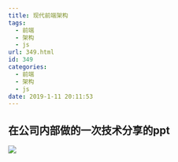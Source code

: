 ```yaml
---
title: 现代前端架构
tags:
  - 前端
  - 架构
  - js
url: 349.html
id: 349
categories:
  - 前端
  - 架构
  - js
date: 2019-1-11 20:11:53
---
```


在公司内部做的一次技术分享的ppt
----

![](http://img.bugzhang.com/%E7%8E%B0%E4%BB%A3%E5%89%8D%E7%AB%AF%E6%9E%B6%E6%9E%84.jpg)